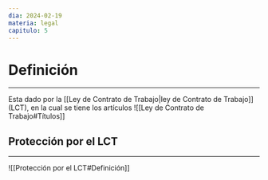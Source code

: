 ```yaml
---
dia: 2024-02-19
materia: legal
capitulo: 5
---
```

# Definición
---
Esta dado por la [[Ley de Contrato de Trabajo|ley de Contrato de Trabajo]] (LCT), en la cual se tiene los artículos ![[Ley de Contrato de Trabajo#Títulos]]
## Protección por el LCT
---
![[Protección por el LCT#Definición]]